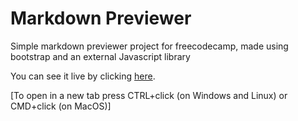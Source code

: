 # Markdown Previewer

Simple markdown previewer project for freecodecamp, made using bootstrap and an external Javascript library

You can see it live by clicking [here](https://timolansberry.github.io/Markdown-Previewer/).

[To open in a new tab press CTRL+click (on Windows and Linux) or CMD+click (on MacOS)]
